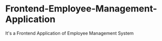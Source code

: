 # Frontend-Employee-Management-Application
It's a Frontend Application of Employee Management System
